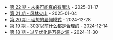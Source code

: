 * [第 22 期 - 未来可能真的有魔法](https://myzara.vercel.app/posts/22-未来可能真的有魔法) - 2025-01-17
* [第 21 期 - 风林火山](https://myzara.vercel.app/posts/21-风林火山) - 2025-01-04
* [第 20 期 - 理想的雇佣模式](https://myzara.vercel.app/posts/20-理想的雇佣模式) - 2024-12-28
* [第 19 期 - 30岁以前什么都是合理的](https://myzara.vercel.app/posts/19-30岁以前什么都是合理的) - 2024-12-14
* [第 18 期 - 过早优化是万恶之源](https://myzara.vercel.app/posts/18-过早优化是万恶之源) - 2024-11-30
